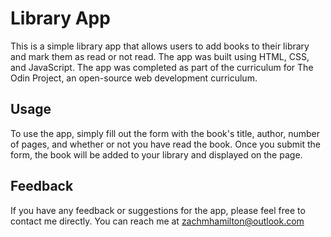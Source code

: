 # Library App

This is a simple library app that allows users to add books to their library and mark them as read or not read. The app was built using HTML, CSS, and JavaScript. The app was completed as part of the curriculum for The Odin Project, an open-source web development curriculum.

## Usage

To use the app, simply fill out the form with the book's title, author, number of pages, and whether or not you have read the book. Once you submit the form, the book will be added to your library and displayed on the page.


## Feedback

If you have any feedback or suggestions for the app, please feel free to contact me directly. You can reach me at zachmhamilton@outlook.com
